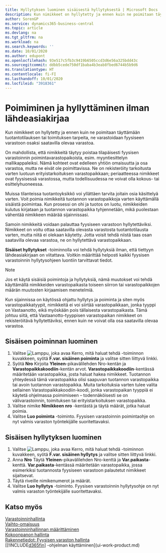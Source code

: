 ```yaml
---
title: Hyllytyksen luominen sisäisestä hyllytyksestä | Microsoft Docs
description: Kun nimikkeet on hyllytetty ja ennen kuin ne poimitaan täyttämään tuotantotilauksen tai toimituksen tarpeita, ne varastoidaan fyysiseen varastoon osaksi saatavilla olevaa varastoa.
author: SorenGP
ms.service: dynamics365-business-central
ms.topic: article
ms.devlang: na
ms.tgt_pltfrm: na
ms.workload: na
ms.search.keywords: ''
ms.date: 10/01/2020
ms.author: edupont
ms.openlocfilehash: 93e517c5fb3c9419b6505ccd3d6e56a325bdd43c
ms.sourcegitcommit: ddbb5cede750df1baba4b3eab8fbed6744b5b9d6
ms.translationtype: HT
ms.contentlocale: fi-FI
ms.lasthandoff: 10/01/2020
ms.locfileid: "3918361"
---
```

# <a name="pick-and-put-away-without-a-source-document"></a>Poimiminen ja hyllyttäminen ilman lähdeasiakirjaa
Kun nimikkeet on hyllytetty ja ennen kuin ne poimitaan täyttämään tuotantotilauksen tai toimituksen tarpeita, ne varastoidaan fyysiseen varastoon osaksi saatavilla olevaa varastoa.  

On mahdollista, että nimikkeitä täytyy poistaa tilapäisesti fyysisen varastoinnin poimintavarastopaikoista, esim. myyntiesittelyn mallikappaleiksi. Nämä kohteet ovat edelleen yhtiön omaisuutta ja osa varastoa, mutta ne eivät ole poimittavissa. Ne on rekisteröity tarkoitusta varten luotuun erityistarkoituksen varastopaikkaan; periaatteessa nimikkeet ovat fyysisessä varastossa, mutta todellisuudessa ne voivat olla kokous- tai esittelyhuoneessa.  

Muissa tilanteissa tuotantoyksikkö voi yllättäen tarvita joitain osia käsittelyä varten. Voit poimia nimikkeitä tuotannon varastopaikkoja varten käyttämällä sisäistä poimintaa. Kun prosessi on ohi ja tuotos on luotu, nimikkeiden kulutus kirjataan ja tuotannon varastopaikka tyhjennetään, mikä puolestaan vähentää nimikkeen määrää sijainnissasi.  

Samoin nimikkeitä voidaan palauttaa fyysiseen varastoon hyllytettäviksi. Nimikkeet on voitu ottaa saatavilla olevasta varastosta tuotantotilausta varten, mutta niitä ei olekaan käytetty. Jotta voisit tehdä niistä taas osan saatavilla olevaa varastoa, ne on hyllytettävä varastopaikkaan.  

**Sisäiset hyllytykset** -toiminnolla voi tehdä hyllytyksiä ilman, että tiettyyn lähdeasiakirjaan on viitattava. Voitkin määrittää helposti kaikki fyysisen varastoinnin hyllytysohjeen luontiin tarvittavat tiedot.  

> [!NOTE]  
>  Jos et käytä sisäisiä poimintoja ja hyllytyksiä, nämä muutokset voi tehdä käyttämällä nimikkeiden varastopaikasta toiseen siirron tai varastopaikkojen määrän muutosten kirjaamisen menetelmiä.  
>   
>  Kun sijainnissa on käytössä ohjattu hyllytys ja poiminta ja siten myös varastopaikkatyypit, nimikkeitä ei voi siirtää varastopaikkaan, jonka tyyppi on Vastaanotto, eikä myöskään pois tällaisesta varastopaikasta. Tämä johtuu siitä, että Vastaanotto-tyyppisen varastopaikan nimikkeet on rekisteröitävä hyllytettäviksi, ennen kuin ne voivat olla osa saatavilla olevaa varastoa.  

## <a name="to-create-an-internal-pick"></a>Sisäisen poiminnan luominen  
1.  Valitse ![Lamppu, joka avaa Kerro, mitä haluat tehdä -toiminnon](media/ui-search/search_small.png "Kerro, mitä haluat tehdä") kuvakkeen, syötä **F.var. sisäinen poiminta** ja valitse sitten liittyvä linkki.  
2.  Syötä **Nro** Kirjoita **Yleinen**-pikavälilehden Nro-kentän ja **Varastopaikkakoodiin**-kentän arvot. **Varastopaikkakoodiin**-kentässä määritetään varastopaikka, josta haluat hakea nimikkeet. Tuotannon yhteydessä tämä varastopaikka olisi saapuvan tuotannon varastopaikka tai avoin tuotannon varastopaikka. Muita tarkoituksia varten tulee valita sellainen Varastopaikkakoodiin-koodi, jonka varastopaikan tyyppiä ei käytetä ohjelmassa poimimiseen – todennäköisesti se on välivarastoinnin, toimituksen tai erityistarkoituksen varastopaikka.  
3.  Valitse nimike **Nimikkeen nro** -kentästä ja täytä määrät, jotka haluat poimia.  
4. Valitse **Luo poiminta** -toiminto. Fyysisen varastoinnin poimintaohje on nyt valmis varaston työntekijälle suoritettavaksi.  

## <a name="to-create-an-internal-put-away"></a>Sisäisen hyllytyksen luominen  
1.  Valitse ![Lamppu, joka avaa Kerro, mitä haluat tehdä -toiminnon](media/ui-search/search_small.png "Kerro, mitä haluat tehdä") kuvakkeen, syötä **F.var. sisäinen hyllytys** ja valitse sitten liittyvä linkki.  
2.  Anna **Nro** Täytä **Yleinen**-pikavälilehden Nro-kenttä ja **Var.paikasta**-kenttä. **Var.paikasta**-kentässä määritetään varastopaikka, jossa esimerkiksi tuotannosta fyysiseen varastoon palautetut nimikkeet sijaitsevat.  
3.  Täytä riveille nimikenumerot ja määrät.  
4.  Valitse **Luo hyllytys** -toiminto. Fyysisen varastoinnin hyllytysohje on nyt valmis varaston työntekijälle suoritettavaksi.  

## <a name="see-also"></a>Katso myös  
[Varastoinninhallinta](warehouse-manage-warehouse.md)  
[Vaihto-omaisuus](inventory-manage-inventory.md)  
[Varastoinninhallinnan määrittäminen](warehouse-setup-warehouse.md)     
[Kokoonpanon hallinta](assembly-assemble-items.md)    
[Rakennetiedot: Fyysisen varaston hallinta](design-details-warehouse-management.md)  
[[!INCLUDE[d365fin](includes/d365fin_md.md)] -ohjelman käyttäminen](ui-work-product.md)
